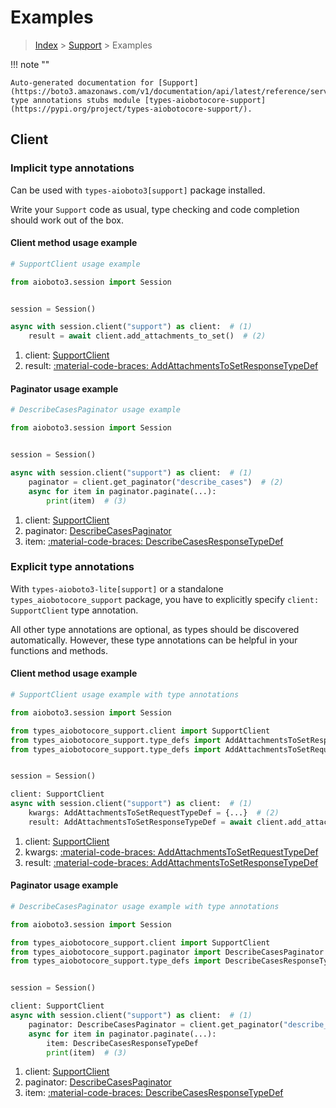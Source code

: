 # Examples

> [Index](../README.md) > [Support](./README.md) > Examples

!!! note ""

    Auto-generated documentation for [Support](https://boto3.amazonaws.com/v1/documentation/api/latest/reference/services/support.html#support)
    type annotations stubs module [types-aiobotocore-support](https://pypi.org/project/types-aiobotocore-support/).

## Client

### Implicit type annotations

Can be used with `types-aioboto3[support]` package installed.

Write your `Support` code as usual,
type checking and code completion should work out of the box.



#### Client method usage example

```python
# SupportClient usage example

from aioboto3.session import Session


session = Session()

async with session.client("support") as client:  # (1)
    result = await client.add_attachments_to_set()  # (2)
```

1. client: [SupportClient](./client.md)
2. result: [:material-code-braces: AddAttachmentsToSetResponseTypeDef](./type_defs.md#addattachmentstosetresponsetypedef)



#### Paginator usage example

```python
# DescribeCasesPaginator usage example

from aioboto3.session import Session


session = Session()

async with session.client("support") as client:  # (1)
    paginator = client.get_paginator("describe_cases")  # (2)
    async for item in paginator.paginate(...):
        print(item)  # (3)
```

1. client: [SupportClient](./client.md)
2. paginator: [DescribeCasesPaginator](./paginators.md#describecasespaginator)
3. item: [:material-code-braces: DescribeCasesResponseTypeDef](./type_defs.md#describecasesresponsetypedef)




### Explicit type annotations

With `types-aioboto3-lite[support]`
or a standalone `types_aiobotocore_support` package, you have to explicitly specify
`client: SupportClient` type annotation.

All other type annotations are optional, as types should be discovered automatically.
However, these type annotations can be helpful in your functions and methods.


#### Client method usage example

```python
# SupportClient usage example with type annotations

from aioboto3.session import Session

from types_aiobotocore_support.client import SupportClient
from types_aiobotocore_support.type_defs import AddAttachmentsToSetResponseTypeDef
from types_aiobotocore_support.type_defs import AddAttachmentsToSetRequestTypeDef


session = Session()

client: SupportClient
async with session.client("support") as client:  # (1)
    kwargs: AddAttachmentsToSetRequestTypeDef = {...}  # (2)
    result: AddAttachmentsToSetResponseTypeDef = await client.add_attachments_to_set(**kwargs)  # (3)
```

1. client: [SupportClient](./client.md)
2. kwargs: [:material-code-braces: AddAttachmentsToSetRequestTypeDef](./type_defs.md#addattachmentstosetrequesttypedef)
3. result: [:material-code-braces: AddAttachmentsToSetResponseTypeDef](./type_defs.md#addattachmentstosetresponsetypedef)



#### Paginator usage example

```python
# DescribeCasesPaginator usage example with type annotations

from aioboto3.session import Session

from types_aiobotocore_support.client import SupportClient
from types_aiobotocore_support.paginator import DescribeCasesPaginator
from types_aiobotocore_support.type_defs import DescribeCasesResponseTypeDef


session = Session()

client: SupportClient
async with session.client("support") as client:  # (1)
    paginator: DescribeCasesPaginator = client.get_paginator("describe_cases")  # (2)
    async for item in paginator.paginate(...):
        item: DescribeCasesResponseTypeDef
        print(item)  # (3)
```

1. client: [SupportClient](./client.md)
2. paginator: [DescribeCasesPaginator](./paginators.md#describecasespaginator)
3. item: [:material-code-braces: DescribeCasesResponseTypeDef](./type_defs.md#describecasesresponsetypedef)





